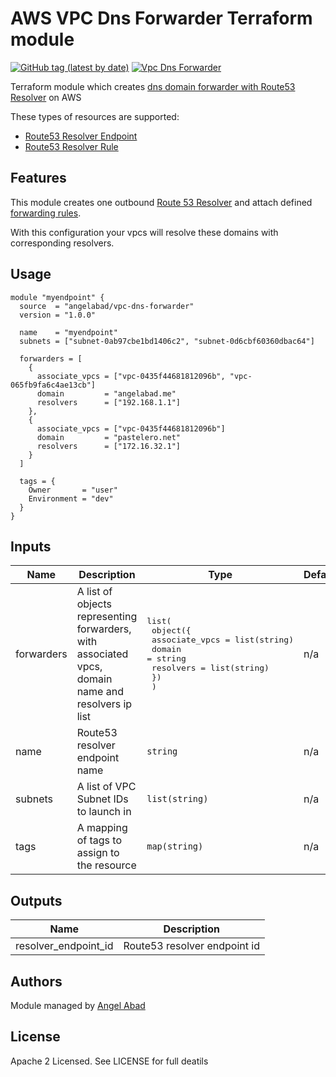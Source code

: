 # AWS VPC Dns Forwarder Terraform module

[![GitHub tag (latest by date)](https://img.shields.io/github/v/tag/angelabad/terraform-aws-vpc-dns-forwarder)](https://github.com/angelabad/terraform-aws-vpc-dns-forwarder/releases)
[![Vpc Dns Forwarder](https://circleci.com/gh/angelabad/terraform-aws-vpc-dns-forwarder.svg?style=shield)](https://app.circleci.com/pipelines/github/angelabad/terraform-aws-vpc-dns-forwarder)

Terraform module which creates [dns domain forwarder with Route53 Resolver](https://docs.aws.amazon.com/Route53/latest/DeveloperGuide/resolver-forwarding-outbound-queries.html) on AWS

These types of resources are supported:

* [Route53 Resolver Endpoint](https://www.terraform.io/docs/providers/aws/r/route53_resolver_endpoint.html)
* [Route53 Resolver Rule](https://www.terraform.io/docs/providers/aws/r/route53_resolver_rule.html)

## Features

This module creates one outbound [Route 53 Resolver](https://docs.aws.amazon.com/Route53/latest/DeveloperGuide/resolver-getting-started.html) and attach defined
[forwarding rules](https://docs.aws.amazon.com/Route53/latest/DeveloperGuide/resolver-rules-managing.html).

With this configuration your vpcs will resolve these domains with corresponding resolvers.

## Usage

```hcl
module "myendpoint" {
  source  = "angelabad/vpc-dns-forwarder"
  version = "1.0.0"

  name    = "myendpoint"
  subnets = ["subnet-0ab97cbe1bd1406c2", "subnet-0d6cbf60360dbac64"]

  forwarders = [
    {
      associate_vpcs = ["vpc-0435f44681812096b", "vpc-065fb9fa6c4ae13cb"]
      domain         = "angelabad.me"
      resolvers      = ["192.168.1.1"]
    },
    {
      associate_vpcs = ["vpc-0435f44681812096b"]
      domain         = "pastelero.net"
      resolvers      = ["172.16.32.1"]
    }
  ]

  tags = {
    Owner       = "user"
    Environment = "dev"
  }
}
```

<!-- BEGINNING OF PRE-COMMIT-TERRAFORM DOCS HOOK -->
## Inputs

| Name | Description | Type | Default | Required |
|------|-------------|------|---------|:-----:|
| forwarders | A list of objects representing forwarders, with associated vpcs, domain name and resolvers ip list | <pre>list(<br>    object({<br>      associate_vpcs = list(string)<br>      domain         = string<br>      resolvers      = list(string)<br>    })<br>  )</pre> | n/a | yes |
| name | Route53 resolver endpoint name | `string` | n/a | yes |
| subnets | A list of VPC Subnet IDs to launch in | `list(string)` | n/a | yes |
| tags | A mapping of tags to assign to the resource | `map(string)` | n/a | yes |

## Outputs

| Name | Description |
|------|-------------|
| resolver\_endpoint\_id | Route53 resolver endpoint id |

<!-- END OF PRE-COMMIT-TERRAFORM DOCS HOOK -->

## Authors

Module managed by [Angel Abad](https://angelabad.me)

## License

Apache 2 Licensed. See LICENSE for full deatils
